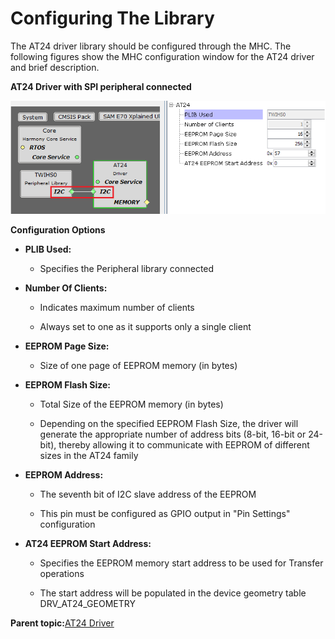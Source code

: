 # Configuring The Library

The AT24 driver library should be configured through the MHC. The following figures show the MHC configuration window for the AT24 driver and brief description.

**AT24 Driver with SPI peripheral connected**

![drv_at24_mhc_config_with_i2c](GUID-3F7C00D0-B72A-4EF4-A1B6-9F60597F471D-low.png)

**Configuration Options**

-   **PLIB Used:**

    -   Specifies the Peripheral library connected

-   **Number Of Clients:**

    -   Indicates maximum number of clients

    -   Always set to one as it supports only a single client

-   **EEPROM Page Size:**

    -   Size of one page of EEPROM memory \(in bytes\)

-   **EEPROM Flash Size:**

    -   Total Size of the EEPROM memory \(in bytes\)

    -   Depending on the specified EEPROM Flash Size, the driver will generate the appropriate number of address bits \(8-bit, 16-bit or 24-bit\), thereby allowing it to communicate with EEPROM of different sizes in the AT24 family

-   **EEPROM Address:**

    -   The seventh bit of I2C slave address of the EEPROM

    -   This pin must be configured as GPIO output in "Pin Settings" configuration

-   **AT24 EEPROM Start Address:**

    -   Specifies the EEPROM memory start address to be used for Transfer operations

    -   The start address will be populated in the device geometry table DRV\_AT24\_GEOMETRY


**Parent topic:**[AT24 Driver](GUID-BA1691E2-6B02-4CCD-94F8-7936A71EC069.md)

